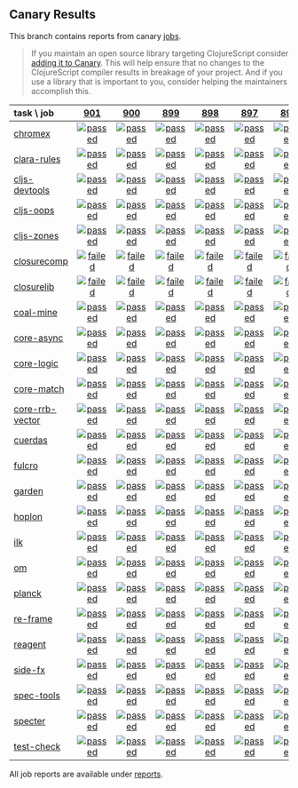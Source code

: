 ## Canary Results

This branch contains reports from canary [jobs](https://github.com/cljs-oss/canary/tree/jobs).

> If you maintain an open source library targeting ClojureScript consider [adding it to Canary](https://github.com/cljs-oss/canary/tree/master#how-to-participate). This will help ensure that no changes to the ClojureScript compiler results in breakage of your project. And if you use a library that is important to you, consider helping the maintainers accomplish this.

[//]: # (begin_overview_table)

| task \ job | <a href="reports/2019/05/04/job-000901-1.10.528-47386d7c" title="job #901 finished on 2019-05-04">901</a> | <a href="reports/2019/05/03/job-000900-1.10.528-47386d7c" title="job #900 finished on 2019-05-03">900</a> | <a href="reports/2019/05/02/job-000899-1.10.528-47386d7c" title="job #899 finished on 2019-05-02">899</a> | <a href="reports/2019/05/01/job-000898-1.10.528-47386d7c" title="job #898 finished on 2019-05-01">898</a> | <a href="reports/2019/04/30/job-000897-1.10.528-47386d7c" title="job #897 finished on 2019-04-30">897</a> | <a href="reports/2019/04/29/job-000896-1.10.528-47386d7c" title="job #896 finished on 2019-04-29">896</a> | <a href="reports/2019/04/28/job-000895-1.10.528-47386d7c" title="job #895 finished on 2019-04-28">895</a> | <a href="reports/2019/04/28/job-000893-1.10.528-47386d7c" title="job #893 finished on 2019-04-28">893</a> | <a href="reports/2019/04/26/job-000889-1.10.528-47386d7" title="job #889 finished on 2019-04-26">889</a> | <a href="reports/2019/04/25/job-000888-1.10.528-47386d7" title="job #888 finished on 2019-04-25">888</a> |
| :--- | :---: | :---: | :---: | :---: | :---: | :---: | :---: | :---: | :---: | :---: |
| [chromex](https://github.com/binaryage/chromex) | <a href="reports/2019/05/04/job-000901-1.10.528-47386d7c#-chromex"><img title="passed" src="http://box.binaryage.com/s-passed.svg"><a> | <a href="reports/2019/05/03/job-000900-1.10.528-47386d7c#-chromex"><img title="passed" src="http://box.binaryage.com/s-passed.svg"><a> | <a href="reports/2019/05/02/job-000899-1.10.528-47386d7c#-chromex"><img title="passed" src="http://box.binaryage.com/s-passed.svg"><a> | <a href="reports/2019/05/01/job-000898-1.10.528-47386d7c#-chromex"><img title="passed" src="http://box.binaryage.com/s-passed.svg"><a> | <a href="reports/2019/04/30/job-000897-1.10.528-47386d7c#-chromex"><img title="passed" src="http://box.binaryage.com/s-passed.svg"><a> | <a href="reports/2019/04/29/job-000896-1.10.528-47386d7c#-chromex"><img title="passed" src="http://box.binaryage.com/s-passed.svg"><a> | <a href="reports/2019/04/28/job-000895-1.10.528-47386d7c#-chromex"><img title="passed" src="http://box.binaryage.com/s-passed.svg"><a> | <a href="reports/2019/04/28/job-000893-1.10.528-47386d7c#-chromex"><img title="passed" src="http://box.binaryage.com/s-passed.svg"><a> | <a href="reports/2019/04/26/job-000889-1.10.528-47386d7#-chromex"><img title="passed" src="http://box.binaryage.com/s-passed.svg"><a> | <a href="reports/2019/04/25/job-000888-1.10.528-47386d7#-chromex"><img title="passed" src="http://box.binaryage.com/s-passed.svg"><a> |
| [clara-rules](https://github.com/cerner/clara-rules) | <a href="reports/2019/05/04/job-000901-1.10.528-47386d7c#-clara-rules"><img title="passed" src="http://box.binaryage.com/s-passed.svg"><a> | <a href="reports/2019/05/03/job-000900-1.10.528-47386d7c#-clara-rules"><img title="passed" src="http://box.binaryage.com/s-passed.svg"><a> | <a href="reports/2019/05/02/job-000899-1.10.528-47386d7c#-clara-rules"><img title="passed" src="http://box.binaryage.com/s-passed.svg"><a> | <a href="reports/2019/05/01/job-000898-1.10.528-47386d7c#-clara-rules"><img title="passed" src="http://box.binaryage.com/s-passed.svg"><a> | <a href="reports/2019/04/30/job-000897-1.10.528-47386d7c#-clara-rules"><img title="passed" src="http://box.binaryage.com/s-passed.svg"><a> | <a href="reports/2019/04/29/job-000896-1.10.528-47386d7c#-clara-rules"><img title="passed" src="http://box.binaryage.com/s-passed.svg"><a> | <a href="reports/2019/04/28/job-000895-1.10.528-47386d7c#-clara-rules"><img title="passed" src="http://box.binaryage.com/s-passed.svg"><a> | <a href="reports/2019/04/28/job-000893-1.10.528-47386d7c#-clara-rules"><img title="disabled" src="http://box.binaryage.com/s-disabled.svg"><a> | <a href="reports/2019/04/26/job-000889-1.10.528-47386d7#-clara-rules"><img title="passed" src="http://box.binaryage.com/s-passed.svg"><a> | <a href="reports/2019/04/25/job-000888-1.10.528-47386d7#-clara-rules"><img title="passed" src="http://box.binaryage.com/s-passed.svg"><a> |
| [cljs-devtools](https://github.com/binaryage/cljs-devtools) | <a href="reports/2019/05/04/job-000901-1.10.528-47386d7c#-cljs-devtools"><img title="passed" src="http://box.binaryage.com/s-passed.svg"><a> | <a href="reports/2019/05/03/job-000900-1.10.528-47386d7c#-cljs-devtools"><img title="passed" src="http://box.binaryage.com/s-passed.svg"><a> | <a href="reports/2019/05/02/job-000899-1.10.528-47386d7c#-cljs-devtools"><img title="passed" src="http://box.binaryage.com/s-passed.svg"><a> | <a href="reports/2019/05/01/job-000898-1.10.528-47386d7c#-cljs-devtools"><img title="passed" src="http://box.binaryage.com/s-passed.svg"><a> | <a href="reports/2019/04/30/job-000897-1.10.528-47386d7c#-cljs-devtools"><img title="passed" src="http://box.binaryage.com/s-passed.svg"><a> | <a href="reports/2019/04/29/job-000896-1.10.528-47386d7c#-cljs-devtools"><img title="passed" src="http://box.binaryage.com/s-passed.svg"><a> | <a href="reports/2019/04/28/job-000895-1.10.528-47386d7c#-cljs-devtools"><img title="passed" src="http://box.binaryage.com/s-passed.svg"><a> | <a href="reports/2019/04/28/job-000893-1.10.528-47386d7c#-cljs-devtools"><img title="disabled" src="http://box.binaryage.com/s-disabled.svg"><a> | <a href="reports/2019/04/26/job-000889-1.10.528-47386d7#-cljs-devtools"><img title="passed" src="http://box.binaryage.com/s-passed.svg"><a> | <a href="reports/2019/04/25/job-000888-1.10.528-47386d7#-cljs-devtools"><img title="passed" src="http://box.binaryage.com/s-passed.svg"><a> |
| [cljs-oops](https://github.com/binaryage/cljs-oops) | <a href="reports/2019/05/04/job-000901-1.10.528-47386d7c#-cljs-oops"><img title="passed" src="http://box.binaryage.com/s-passed.svg"><a> | <a href="reports/2019/05/03/job-000900-1.10.528-47386d7c#-cljs-oops"><img title="passed" src="http://box.binaryage.com/s-passed.svg"><a> | <a href="reports/2019/05/02/job-000899-1.10.528-47386d7c#-cljs-oops"><img title="passed" src="http://box.binaryage.com/s-passed.svg"><a> | <a href="reports/2019/05/01/job-000898-1.10.528-47386d7c#-cljs-oops"><img title="passed" src="http://box.binaryage.com/s-passed.svg"><a> | <a href="reports/2019/04/30/job-000897-1.10.528-47386d7c#-cljs-oops"><img title="passed" src="http://box.binaryage.com/s-passed.svg"><a> | <a href="reports/2019/04/29/job-000896-1.10.528-47386d7c#-cljs-oops"><img title="passed" src="http://box.binaryage.com/s-passed.svg"><a> | <a href="reports/2019/04/28/job-000895-1.10.528-47386d7c#-cljs-oops"><img title="passed" src="http://box.binaryage.com/s-passed.svg"><a> | <a href="reports/2019/04/28/job-000893-1.10.528-47386d7c#-cljs-oops"><img title="disabled" src="http://box.binaryage.com/s-disabled.svg"><a> | <a href="reports/2019/04/26/job-000889-1.10.528-47386d7#-cljs-oops"><img title="passed" src="http://box.binaryage.com/s-passed.svg"><a> | <a href="reports/2019/04/25/job-000888-1.10.528-47386d7#-cljs-oops"><img title="passed" src="http://box.binaryage.com/s-passed.svg"><a> |
| [cljs-zones](https://github.com/binaryage/cljs-zones) | <a href="reports/2019/05/04/job-000901-1.10.528-47386d7c#-cljs-zones"><img title="passed" src="http://box.binaryage.com/s-passed.svg"><a> | <a href="reports/2019/05/03/job-000900-1.10.528-47386d7c#-cljs-zones"><img title="passed" src="http://box.binaryage.com/s-passed.svg"><a> | <a href="reports/2019/05/02/job-000899-1.10.528-47386d7c#-cljs-zones"><img title="passed" src="http://box.binaryage.com/s-passed.svg"><a> | <a href="reports/2019/05/01/job-000898-1.10.528-47386d7c#-cljs-zones"><img title="passed" src="http://box.binaryage.com/s-passed.svg"><a> | <a href="reports/2019/04/30/job-000897-1.10.528-47386d7c#-cljs-zones"><img title="passed" src="http://box.binaryage.com/s-passed.svg"><a> | <a href="reports/2019/04/29/job-000896-1.10.528-47386d7c#-cljs-zones"><img title="passed" src="http://box.binaryage.com/s-passed.svg"><a> | <a href="reports/2019/04/28/job-000895-1.10.528-47386d7c#-cljs-zones"><img title="passed" src="http://box.binaryage.com/s-passed.svg"><a> | <a href="reports/2019/04/28/job-000893-1.10.528-47386d7c#-cljs-zones"><img title="disabled" src="http://box.binaryage.com/s-disabled.svg"><a> | <a href="reports/2019/04/26/job-000889-1.10.528-47386d7#-cljs-zones"><img title="passed" src="http://box.binaryage.com/s-passed.svg"><a> | <a href="reports/2019/04/25/job-000888-1.10.528-47386d7#-cljs-zones"><img title="passed" src="http://box.binaryage.com/s-passed.svg"><a> |
| [closurecomp](https://github.com/mfikes/closurecomp) | <a href="reports/2019/05/04/job-000901-1.10.528-47386d7c#-closurecomp"><img title="failed" src="http://box.binaryage.com/s-failed.svg"><a> | <a href="reports/2019/05/03/job-000900-1.10.528-47386d7c#-closurecomp"><img title="failed" src="http://box.binaryage.com/s-failed.svg"><a> | <a href="reports/2019/05/02/job-000899-1.10.528-47386d7c#-closurecomp"><img title="failed" src="http://box.binaryage.com/s-failed.svg"><a> | <a href="reports/2019/05/01/job-000898-1.10.528-47386d7c#-closurecomp"><img title="failed" src="http://box.binaryage.com/s-failed.svg"><a> | <a href="reports/2019/04/30/job-000897-1.10.528-47386d7c#-closurecomp"><img title="failed" src="http://box.binaryage.com/s-failed.svg"><a> | <a href="reports/2019/04/29/job-000896-1.10.528-47386d7c#-closurecomp"><img title="failed" src="http://box.binaryage.com/s-failed.svg"><a> | <a href="reports/2019/04/28/job-000895-1.10.528-47386d7c#-closurecomp"><img title="failed" src="http://box.binaryage.com/s-failed.svg"><a> | <a href="reports/2019/04/28/job-000893-1.10.528-47386d7c#-closurecomp"><img title="disabled" src="http://box.binaryage.com/s-disabled.svg"><a> | <a href="reports/2019/04/26/job-000889-1.10.528-47386d7#-closurecomp"><img title="failed" src="http://box.binaryage.com/s-failed.svg"><a> | <a href="reports/2019/04/25/job-000888-1.10.528-47386d7#-closurecomp"><img title="failed" src="http://box.binaryage.com/s-failed.svg"><a> |
| [closurelib](https://github.com/mfikes/closurelib) | <a href="reports/2019/05/04/job-000901-1.10.528-47386d7c#-closurelib"><img title="failed" src="http://box.binaryage.com/s-failed.svg"><a> | <a href="reports/2019/05/03/job-000900-1.10.528-47386d7c#-closurelib"><img title="failed" src="http://box.binaryage.com/s-failed.svg"><a> | <a href="reports/2019/05/02/job-000899-1.10.528-47386d7c#-closurelib"><img title="failed" src="http://box.binaryage.com/s-failed.svg"><a> | <a href="reports/2019/05/01/job-000898-1.10.528-47386d7c#-closurelib"><img title="failed" src="http://box.binaryage.com/s-failed.svg"><a> | <a href="reports/2019/04/30/job-000897-1.10.528-47386d7c#-closurelib"><img title="failed" src="http://box.binaryage.com/s-failed.svg"><a> | <a href="reports/2019/04/29/job-000896-1.10.528-47386d7c#-closurelib"><img title="failed" src="http://box.binaryage.com/s-failed.svg"><a> | <a href="reports/2019/04/28/job-000895-1.10.528-47386d7c#-closurelib"><img title="failed" src="http://box.binaryage.com/s-failed.svg"><a> | <a href="reports/2019/04/28/job-000893-1.10.528-47386d7c#-closurelib"><img title="disabled" src="http://box.binaryage.com/s-disabled.svg"><a> | <a href="reports/2019/04/26/job-000889-1.10.528-47386d7#-closurelib"><img title="failed" src="http://box.binaryage.com/s-failed.svg"><a> | <a href="reports/2019/04/25/job-000888-1.10.528-47386d7#-closurelib"><img title="failed" src="http://box.binaryage.com/s-failed.svg"><a> |
| [coal-mine](https://github.com/mfikes/coal-mine) | <a href="reports/2019/05/04/job-000901-1.10.528-47386d7c#-coal-mine"><img title="passed" src="http://box.binaryage.com/s-passed.svg"><a> | <a href="reports/2019/05/03/job-000900-1.10.528-47386d7c#-coal-mine"><img title="passed" src="http://box.binaryage.com/s-passed.svg"><a> | <a href="reports/2019/05/02/job-000899-1.10.528-47386d7c#-coal-mine"><img title="passed" src="http://box.binaryage.com/s-passed.svg"><a> | <a href="reports/2019/05/01/job-000898-1.10.528-47386d7c#-coal-mine"><img title="passed" src="http://box.binaryage.com/s-passed.svg"><a> | <a href="reports/2019/04/30/job-000897-1.10.528-47386d7c#-coal-mine"><img title="passed" src="http://box.binaryage.com/s-passed.svg"><a> | <a href="reports/2019/04/29/job-000896-1.10.528-47386d7c#-coal-mine"><img title="passed" src="http://box.binaryage.com/s-passed.svg"><a> | <a href="reports/2019/04/28/job-000895-1.10.528-47386d7c#-coal-mine"><img title="passed" src="http://box.binaryage.com/s-passed.svg"><a> | <a href="reports/2019/04/28/job-000893-1.10.528-47386d7c#-coal-mine"><img title="disabled" src="http://box.binaryage.com/s-disabled.svg"><a> | <a href="reports/2019/04/26/job-000889-1.10.528-47386d7#-coal-mine"><img title="passed" src="http://box.binaryage.com/s-passed.svg"><a> | <a href="reports/2019/04/25/job-000888-1.10.528-47386d7#-coal-mine"><img title="passed" src="http://box.binaryage.com/s-passed.svg"><a> |
| [core-async](https://github.com/clojure/core.async) | <a href="reports/2019/05/04/job-000901-1.10.528-47386d7c#-core-async"><img title="passed" src="http://box.binaryage.com/s-passed.svg"><a> | <a href="reports/2019/05/03/job-000900-1.10.528-47386d7c#-core-async"><img title="passed" src="http://box.binaryage.com/s-passed.svg"><a> | <a href="reports/2019/05/02/job-000899-1.10.528-47386d7c#-core-async"><img title="passed" src="http://box.binaryage.com/s-passed.svg"><a> | <a href="reports/2019/05/01/job-000898-1.10.528-47386d7c#-core-async"><img title="passed" src="http://box.binaryage.com/s-passed.svg"><a> | <a href="reports/2019/04/30/job-000897-1.10.528-47386d7c#-core-async"><img title="passed" src="http://box.binaryage.com/s-passed.svg"><a> | <a href="reports/2019/04/29/job-000896-1.10.528-47386d7c#-core-async"><img title="passed" src="http://box.binaryage.com/s-passed.svg"><a> | <a href="reports/2019/04/28/job-000895-1.10.528-47386d7c#-core-async"><img title="passed" src="http://box.binaryage.com/s-passed.svg"><a> | <a href="reports/2019/04/28/job-000893-1.10.528-47386d7c#-core-async"><img title="disabled" src="http://box.binaryage.com/s-disabled.svg"><a> | <a href="reports/2019/04/26/job-000889-1.10.528-47386d7#-core-async"><img title="passed" src="http://box.binaryage.com/s-passed.svg"><a> | <a href="reports/2019/04/25/job-000888-1.10.528-47386d7#-core-async"><img title="passed" src="http://box.binaryage.com/s-passed.svg"><a> |
| [core-logic](https://github.com/clojure/core.logic) | <a href="reports/2019/05/04/job-000901-1.10.528-47386d7c#-core-logic"><img title="passed" src="http://box.binaryage.com/s-passed.svg"><a> | <a href="reports/2019/05/03/job-000900-1.10.528-47386d7c#-core-logic"><img title="passed" src="http://box.binaryage.com/s-passed.svg"><a> | <a href="reports/2019/05/02/job-000899-1.10.528-47386d7c#-core-logic"><img title="passed" src="http://box.binaryage.com/s-passed.svg"><a> | <a href="reports/2019/05/01/job-000898-1.10.528-47386d7c#-core-logic"><img title="passed" src="http://box.binaryage.com/s-passed.svg"><a> | <a href="reports/2019/04/30/job-000897-1.10.528-47386d7c#-core-logic"><img title="passed" src="http://box.binaryage.com/s-passed.svg"><a> | <a href="reports/2019/04/29/job-000896-1.10.528-47386d7c#-core-logic"><img title="passed" src="http://box.binaryage.com/s-passed.svg"><a> | <a href="reports/2019/04/28/job-000895-1.10.528-47386d7c#-core-logic"><img title="passed" src="http://box.binaryage.com/s-passed.svg"><a> | <a href="reports/2019/04/28/job-000893-1.10.528-47386d7c#-core-logic"><img title="disabled" src="http://box.binaryage.com/s-disabled.svg"><a> | <a href="reports/2019/04/26/job-000889-1.10.528-47386d7#-core-logic"><img title="passed" src="http://box.binaryage.com/s-passed.svg"><a> | <a href="reports/2019/04/25/job-000888-1.10.528-47386d7#-core-logic"><img title="passed" src="http://box.binaryage.com/s-passed.svg"><a> |
| [core-match](https://github.com/clojure/core.match) | <a href="reports/2019/05/04/job-000901-1.10.528-47386d7c#-core-match"><img title="passed" src="http://box.binaryage.com/s-passed.svg"><a> | <a href="reports/2019/05/03/job-000900-1.10.528-47386d7c#-core-match"><img title="passed" src="http://box.binaryage.com/s-passed.svg"><a> | <a href="reports/2019/05/02/job-000899-1.10.528-47386d7c#-core-match"><img title="passed" src="http://box.binaryage.com/s-passed.svg"><a> | <a href="reports/2019/05/01/job-000898-1.10.528-47386d7c#-core-match"><img title="passed" src="http://box.binaryage.com/s-passed.svg"><a> | <a href="reports/2019/04/30/job-000897-1.10.528-47386d7c#-core-match"><img title="passed" src="http://box.binaryage.com/s-passed.svg"><a> | <a href="reports/2019/04/29/job-000896-1.10.528-47386d7c#-core-match"><img title="passed" src="http://box.binaryage.com/s-passed.svg"><a> | <a href="reports/2019/04/28/job-000895-1.10.528-47386d7c#-core-match"><img title="passed" src="http://box.binaryage.com/s-passed.svg"><a> | <a href="reports/2019/04/28/job-000893-1.10.528-47386d7c#-core-match"><img title="disabled" src="http://box.binaryage.com/s-disabled.svg"><a> | <a href="reports/2019/04/26/job-000889-1.10.528-47386d7#-core-match"><img title="passed" src="http://box.binaryage.com/s-passed.svg"><a> | <a href="reports/2019/04/25/job-000888-1.10.528-47386d7#-core-match"><img title="passed" src="http://box.binaryage.com/s-passed.svg"><a> |
| [core-rrb-vector](https://github.com/clojure/core.rrb-vector) | <a href="reports/2019/05/04/job-000901-1.10.528-47386d7c#-core-rrb-vector"><img title="passed" src="http://box.binaryage.com/s-passed.svg"><a> | <a href="reports/2019/05/03/job-000900-1.10.528-47386d7c#-core-rrb-vector"><img title="passed" src="http://box.binaryage.com/s-passed.svg"><a> | <a href="reports/2019/05/02/job-000899-1.10.528-47386d7c#-core-rrb-vector"><img title="passed" src="http://box.binaryage.com/s-passed.svg"><a> | <a href="reports/2019/05/01/job-000898-1.10.528-47386d7c#-core-rrb-vector"><img title="passed" src="http://box.binaryage.com/s-passed.svg"><a> | <a href="reports/2019/04/30/job-000897-1.10.528-47386d7c#-core-rrb-vector"><img title="passed" src="http://box.binaryage.com/s-passed.svg"><a> | <a href="reports/2019/04/29/job-000896-1.10.528-47386d7c#-core-rrb-vector"><img title="passed" src="http://box.binaryage.com/s-passed.svg"><a> | <a href="reports/2019/04/28/job-000895-1.10.528-47386d7c#-core-rrb-vector"><img title="passed" src="http://box.binaryage.com/s-passed.svg"><a> | <a href="reports/2019/04/28/job-000893-1.10.528-47386d7c#-core-rrb-vector"><img title="disabled" src="http://box.binaryage.com/s-disabled.svg"><a> | <a href="reports/2019/04/26/job-000889-1.10.528-47386d7#-core-rrb-vector"><img title="passed" src="http://box.binaryage.com/s-passed.svg"><a> | <a href="reports/2019/04/25/job-000888-1.10.528-47386d7#-core-rrb-vector"><img title="passed" src="http://box.binaryage.com/s-passed.svg"><a> |
| [cuerdas](https://github.com/funcool/cuerdas) | <a href="reports/2019/05/04/job-000901-1.10.528-47386d7c#-cuerdas"><img title="passed" src="http://box.binaryage.com/s-passed.svg"><a> | <a href="reports/2019/05/03/job-000900-1.10.528-47386d7c#-cuerdas"><img title="passed" src="http://box.binaryage.com/s-passed.svg"><a> | <a href="reports/2019/05/02/job-000899-1.10.528-47386d7c#-cuerdas"><img title="passed" src="http://box.binaryage.com/s-passed.svg"><a> | <a href="reports/2019/05/01/job-000898-1.10.528-47386d7c#-cuerdas"><img title="passed" src="http://box.binaryage.com/s-passed.svg"><a> | <a href="reports/2019/04/30/job-000897-1.10.528-47386d7c#-cuerdas"><img title="passed" src="http://box.binaryage.com/s-passed.svg"><a> | <a href="reports/2019/04/29/job-000896-1.10.528-47386d7c#-cuerdas"><img title="passed" src="http://box.binaryage.com/s-passed.svg"><a> | <a href="reports/2019/04/28/job-000895-1.10.528-47386d7c#-cuerdas"><img title="passed" src="http://box.binaryage.com/s-passed.svg"><a> | <a href="reports/2019/04/28/job-000893-1.10.528-47386d7c#-cuerdas"><img title="disabled" src="http://box.binaryage.com/s-disabled.svg"><a> | <a href="reports/2019/04/26/job-000889-1.10.528-47386d7#-cuerdas"><img title="passed" src="http://box.binaryage.com/s-passed.svg"><a> | <a href="reports/2019/04/25/job-000888-1.10.528-47386d7#-cuerdas"><img title="passed" src="http://box.binaryage.com/s-passed.svg"><a> |
| [fulcro](https://github.com/fulcrologic/fulcro) | <a href="reports/2019/05/04/job-000901-1.10.528-47386d7c#-fulcro"><img title="passed" src="http://box.binaryage.com/s-passed.svg"><a> | <a href="reports/2019/05/03/job-000900-1.10.528-47386d7c#-fulcro"><img title="passed" src="http://box.binaryage.com/s-passed.svg"><a> | <a href="reports/2019/05/02/job-000899-1.10.528-47386d7c#-fulcro"><img title="passed" src="http://box.binaryage.com/s-passed.svg"><a> | <a href="reports/2019/05/01/job-000898-1.10.528-47386d7c#-fulcro"><img title="passed" src="http://box.binaryage.com/s-passed.svg"><a> | <a href="reports/2019/04/30/job-000897-1.10.528-47386d7c#-fulcro"><img title="passed" src="http://box.binaryage.com/s-passed.svg"><a> | <a href="reports/2019/04/29/job-000896-1.10.528-47386d7c#-fulcro"><img title="passed" src="http://box.binaryage.com/s-passed.svg"><a> | <a href="reports/2019/04/28/job-000895-1.10.528-47386d7c#-fulcro"><img title="passed" src="http://box.binaryage.com/s-passed.svg"><a> | <a href="reports/2019/04/28/job-000893-1.10.528-47386d7c#-fulcro"><img title="disabled" src="http://box.binaryage.com/s-disabled.svg"><a> | <a href="reports/2019/04/26/job-000889-1.10.528-47386d7#-fulcro"><img title="passed" src="http://box.binaryage.com/s-passed.svg"><a> | <a href="reports/2019/04/25/job-000888-1.10.528-47386d7#-fulcro"><img title="passed" src="http://box.binaryage.com/s-passed.svg"><a> |
| [garden](https://github.com/noprompt/garden) | <a href="reports/2019/05/04/job-000901-1.10.528-47386d7c#-garden"><img title="passed" src="http://box.binaryage.com/s-passed.svg"><a> | <a href="reports/2019/05/03/job-000900-1.10.528-47386d7c#-garden"><img title="passed" src="http://box.binaryage.com/s-passed.svg"><a> | <a href="reports/2019/05/02/job-000899-1.10.528-47386d7c#-garden"><img title="passed" src="http://box.binaryage.com/s-passed.svg"><a> | <a href="reports/2019/05/01/job-000898-1.10.528-47386d7c#-garden"><img title="passed" src="http://box.binaryage.com/s-passed.svg"><a> | <a href="reports/2019/04/30/job-000897-1.10.528-47386d7c#-garden"><img title="passed" src="http://box.binaryage.com/s-passed.svg"><a> | <a href="reports/2019/04/29/job-000896-1.10.528-47386d7c#-garden"><img title="passed" src="http://box.binaryage.com/s-passed.svg"><a> | <a href="reports/2019/04/28/job-000895-1.10.528-47386d7c#-garden"><img title="passed" src="http://box.binaryage.com/s-passed.svg"><a> | <a href="reports/2019/04/28/job-000893-1.10.528-47386d7c#-garden"><img title="disabled" src="http://box.binaryage.com/s-disabled.svg"><a> | <a href="reports/2019/04/26/job-000889-1.10.528-47386d7#-garden"><img title="passed" src="http://box.binaryage.com/s-passed.svg"><a> | <a href="reports/2019/04/25/job-000888-1.10.528-47386d7#-garden"><img title="passed" src="http://box.binaryage.com/s-passed.svg"><a> |
| [hoplon](https://github.com/hoplon/hoplon) | <a href="reports/2019/05/04/job-000901-1.10.528-47386d7c#-hoplon"><img title="passed" src="http://box.binaryage.com/s-passed.svg"><a> | <a href="reports/2019/05/03/job-000900-1.10.528-47386d7c#-hoplon"><img title="passed" src="http://box.binaryage.com/s-passed.svg"><a> | <a href="reports/2019/05/02/job-000899-1.10.528-47386d7c#-hoplon"><img title="passed" src="http://box.binaryage.com/s-passed.svg"><a> | <a href="reports/2019/05/01/job-000898-1.10.528-47386d7c#-hoplon"><img title="passed" src="http://box.binaryage.com/s-passed.svg"><a> | <a href="reports/2019/04/30/job-000897-1.10.528-47386d7c#-hoplon"><img title="passed" src="http://box.binaryage.com/s-passed.svg"><a> | <a href="reports/2019/04/29/job-000896-1.10.528-47386d7c#-hoplon"><img title="passed" src="http://box.binaryage.com/s-passed.svg"><a> | <a href="reports/2019/04/28/job-000895-1.10.528-47386d7c#-hoplon"><img title="passed" src="http://box.binaryage.com/s-passed.svg"><a> | <a href="reports/2019/04/28/job-000893-1.10.528-47386d7c#-hoplon"><img title="disabled" src="http://box.binaryage.com/s-disabled.svg"><a> | <a href="reports/2019/04/26/job-000889-1.10.528-47386d7#-hoplon"><img title="passed" src="http://box.binaryage.com/s-passed.svg"><a> | <a href="reports/2019/04/25/job-000888-1.10.528-47386d7#-hoplon"><img title="passed" src="http://box.binaryage.com/s-passed.svg"><a> |
| [ilk](https://github.com/mfikes/ilk) | <a href="reports/2019/05/04/job-000901-1.10.528-47386d7c#-ilk"><img title="passed" src="http://box.binaryage.com/s-passed.svg"><a> | <a href="reports/2019/05/03/job-000900-1.10.528-47386d7c#-ilk"><img title="passed" src="http://box.binaryage.com/s-passed.svg"><a> | <a href="reports/2019/05/02/job-000899-1.10.528-47386d7c#-ilk"><img title="passed" src="http://box.binaryage.com/s-passed.svg"><a> | <a href="reports/2019/05/01/job-000898-1.10.528-47386d7c#-ilk"><img title="passed" src="http://box.binaryage.com/s-passed.svg"><a> | <a href="reports/2019/04/30/job-000897-1.10.528-47386d7c#-ilk"><img title="passed" src="http://box.binaryage.com/s-passed.svg"><a> | <a href="reports/2019/04/29/job-000896-1.10.528-47386d7c#-ilk"><img title="passed" src="http://box.binaryage.com/s-passed.svg"><a> | <a href="reports/2019/04/28/job-000895-1.10.528-47386d7c#-ilk"><img title="passed" src="http://box.binaryage.com/s-passed.svg"><a> | <a href="reports/2019/04/28/job-000893-1.10.528-47386d7c#-ilk"><img title="disabled" src="http://box.binaryage.com/s-disabled.svg"><a> | <a href="reports/2019/04/26/job-000889-1.10.528-47386d7#-ilk"><img title="passed" src="http://box.binaryage.com/s-passed.svg"><a> | <a href="reports/2019/04/25/job-000888-1.10.528-47386d7#-ilk"><img title="passed" src="http://box.binaryage.com/s-passed.svg"><a> |
| [om](https://github.com/omcljs/om) | <a href="reports/2019/05/04/job-000901-1.10.528-47386d7c#-om"><img title="passed" src="http://box.binaryage.com/s-passed.svg"><a> | <a href="reports/2019/05/03/job-000900-1.10.528-47386d7c#-om"><img title="passed" src="http://box.binaryage.com/s-passed.svg"><a> | <a href="reports/2019/05/02/job-000899-1.10.528-47386d7c#-om"><img title="passed" src="http://box.binaryage.com/s-passed.svg"><a> | <a href="reports/2019/05/01/job-000898-1.10.528-47386d7c#-om"><img title="passed" src="http://box.binaryage.com/s-passed.svg"><a> | <a href="reports/2019/04/30/job-000897-1.10.528-47386d7c#-om"><img title="passed" src="http://box.binaryage.com/s-passed.svg"><a> | <a href="reports/2019/04/29/job-000896-1.10.528-47386d7c#-om"><img title="passed" src="http://box.binaryage.com/s-passed.svg"><a> | <a href="reports/2019/04/28/job-000895-1.10.528-47386d7c#-om"><img title="passed" src="http://box.binaryage.com/s-passed.svg"><a> | <a href="reports/2019/04/28/job-000893-1.10.528-47386d7c#-om"><img title="disabled" src="http://box.binaryage.com/s-disabled.svg"><a> | <a href="reports/2019/04/26/job-000889-1.10.528-47386d7#-om"><img title="passed" src="http://box.binaryage.com/s-passed.svg"><a> | <a href="reports/2019/04/25/job-000888-1.10.528-47386d7#-om"><img title="passed" src="http://box.binaryage.com/s-passed.svg"><a> |
| [planck](https://github.com/planck-repl/planck) | <a href="reports/2019/05/04/job-000901-1.10.528-47386d7c#-planck"><img title="passed" src="http://box.binaryage.com/s-passed.svg"><a> | <a href="reports/2019/05/03/job-000900-1.10.528-47386d7c#-planck"><img title="passed" src="http://box.binaryage.com/s-passed.svg"><a> | <a href="reports/2019/05/02/job-000899-1.10.528-47386d7c#-planck"><img title="passed" src="http://box.binaryage.com/s-passed.svg"><a> | <a href="reports/2019/05/01/job-000898-1.10.528-47386d7c#-planck"><img title="passed" src="http://box.binaryage.com/s-passed.svg"><a> | <a href="reports/2019/04/30/job-000897-1.10.528-47386d7c#-planck"><img title="passed" src="http://box.binaryage.com/s-passed.svg"><a> | <a href="reports/2019/04/29/job-000896-1.10.528-47386d7c#-planck"><img title="passed" src="http://box.binaryage.com/s-passed.svg"><a> | <a href="reports/2019/04/28/job-000895-1.10.528-47386d7c#-planck"><img title="passed" src="http://box.binaryage.com/s-passed.svg"><a> | <a href="reports/2019/04/28/job-000893-1.10.528-47386d7c#-planck"><img title="disabled" src="http://box.binaryage.com/s-disabled.svg"><a> | <a href="reports/2019/04/26/job-000889-1.10.528-47386d7#-planck"><img title="passed" src="http://box.binaryage.com/s-passed.svg"><a> | <a href="reports/2019/04/25/job-000888-1.10.528-47386d7#-planck"><img title="passed" src="http://box.binaryage.com/s-passed.svg"><a> |
| [re-frame](https://github.com/Day8/re-frame) | <a href="reports/2019/05/04/job-000901-1.10.528-47386d7c#-re-frame"><img title="passed" src="http://box.binaryage.com/s-passed.svg"><a> | <a href="reports/2019/05/03/job-000900-1.10.528-47386d7c#-re-frame"><img title="passed" src="http://box.binaryage.com/s-passed.svg"><a> | <a href="reports/2019/05/02/job-000899-1.10.528-47386d7c#-re-frame"><img title="passed" src="http://box.binaryage.com/s-passed.svg"><a> | <a href="reports/2019/05/01/job-000898-1.10.528-47386d7c#-re-frame"><img title="passed" src="http://box.binaryage.com/s-passed.svg"><a> | <a href="reports/2019/04/30/job-000897-1.10.528-47386d7c#-re-frame"><img title="passed" src="http://box.binaryage.com/s-passed.svg"><a> | <a href="reports/2019/04/29/job-000896-1.10.528-47386d7c#-re-frame"><img title="passed" src="http://box.binaryage.com/s-passed.svg"><a> | <a href="reports/2019/04/28/job-000895-1.10.528-47386d7c#-re-frame"><img title="passed" src="http://box.binaryage.com/s-passed.svg"><a> | <a href="reports/2019/04/28/job-000893-1.10.528-47386d7c#-re-frame"><img title="disabled" src="http://box.binaryage.com/s-disabled.svg"><a> | <a href="reports/2019/04/26/job-000889-1.10.528-47386d7#-re-frame"><img title="passed" src="http://box.binaryage.com/s-passed.svg"><a> | <a href="reports/2019/04/25/job-000888-1.10.528-47386d7#-re-frame"><img title="passed" src="http://box.binaryage.com/s-passed.svg"><a> |
| [reagent](https://github.com/reagent-project/reagent) | <a href="reports/2019/05/04/job-000901-1.10.528-47386d7c#-reagent"><img title="passed" src="http://box.binaryage.com/s-passed.svg"><a> | <a href="reports/2019/05/03/job-000900-1.10.528-47386d7c#-reagent"><img title="passed" src="http://box.binaryage.com/s-passed.svg"><a> | <a href="reports/2019/05/02/job-000899-1.10.528-47386d7c#-reagent"><img title="passed" src="http://box.binaryage.com/s-passed.svg"><a> | <a href="reports/2019/05/01/job-000898-1.10.528-47386d7c#-reagent"><img title="passed" src="http://box.binaryage.com/s-passed.svg"><a> | <a href="reports/2019/04/30/job-000897-1.10.528-47386d7c#-reagent"><img title="passed" src="http://box.binaryage.com/s-passed.svg"><a> | <a href="reports/2019/04/29/job-000896-1.10.528-47386d7c#-reagent"><img title="passed" src="http://box.binaryage.com/s-passed.svg"><a> | <a href="reports/2019/04/28/job-000895-1.10.528-47386d7c#-reagent"><img title="passed" src="http://box.binaryage.com/s-passed.svg"><a> | <a href="reports/2019/04/28/job-000893-1.10.528-47386d7c#-reagent"><img title="disabled" src="http://box.binaryage.com/s-disabled.svg"><a> | <a href="reports/2019/04/26/job-000889-1.10.528-47386d7#-reagent"><img title="passed" src="http://box.binaryage.com/s-passed.svg"><a> | <a href="reports/2019/04/25/job-000888-1.10.528-47386d7#-reagent"><img title="passed" src="http://box.binaryage.com/s-passed.svg"><a> |
| [side-fx](https://github.com/cljsrn/side-fx) | <a href="reports/2019/05/04/job-000901-1.10.528-47386d7c#-side-fx"><img title="passed" src="http://box.binaryage.com/s-passed.svg"><a> | <a href="reports/2019/05/03/job-000900-1.10.528-47386d7c#-side-fx"><img title="passed" src="http://box.binaryage.com/s-passed.svg"><a> | <a href="reports/2019/05/02/job-000899-1.10.528-47386d7c#-side-fx"><img title="passed" src="http://box.binaryage.com/s-passed.svg"><a> | <a href="reports/2019/05/01/job-000898-1.10.528-47386d7c#-side-fx"><img title="passed" src="http://box.binaryage.com/s-passed.svg"><a> | <a href="reports/2019/04/30/job-000897-1.10.528-47386d7c#-side-fx"><img title="passed" src="http://box.binaryage.com/s-passed.svg"><a> | <a href="reports/2019/04/29/job-000896-1.10.528-47386d7c#-side-fx"><img title="passed" src="http://box.binaryage.com/s-passed.svg"><a> | <a href="reports/2019/04/28/job-000895-1.10.528-47386d7c#-side-fx"><img title="passed" src="http://box.binaryage.com/s-passed.svg"><a> | <a href="reports/2019/04/28/job-000893-1.10.528-47386d7c#-side-fx"><img title="disabled" src="http://box.binaryage.com/s-disabled.svg"><a> | <a href="reports/2019/04/26/job-000889-1.10.528-47386d7#-side-fx"><img title="passed" src="http://box.binaryage.com/s-passed.svg"><a> | <a href="reports/2019/04/25/job-000888-1.10.528-47386d7#-side-fx"><img title="passed" src="http://box.binaryage.com/s-passed.svg"><a> |
| [spec-tools](https://github.com/metosin/spec-tools) | <a href="reports/2019/05/04/job-000901-1.10.528-47386d7c#-spec-tools"><img title="passed" src="http://box.binaryage.com/s-passed.svg"><a> | <a href="reports/2019/05/03/job-000900-1.10.528-47386d7c#-spec-tools"><img title="passed" src="http://box.binaryage.com/s-passed.svg"><a> | <a href="reports/2019/05/02/job-000899-1.10.528-47386d7c#-spec-tools"><img title="passed" src="http://box.binaryage.com/s-passed.svg"><a> | <a href="reports/2019/05/01/job-000898-1.10.528-47386d7c#-spec-tools"><img title="passed" src="http://box.binaryage.com/s-passed.svg"><a> | <a href="reports/2019/04/30/job-000897-1.10.528-47386d7c#-spec-tools"><img title="passed" src="http://box.binaryage.com/s-passed.svg"><a> | <a href="reports/2019/04/29/job-000896-1.10.528-47386d7c#-spec-tools"><img title="passed" src="http://box.binaryage.com/s-passed.svg"><a> | <a href="reports/2019/04/28/job-000895-1.10.528-47386d7c#-spec-tools"><img title="passed" src="http://box.binaryage.com/s-passed.svg"><a> | <a href="reports/2019/04/28/job-000893-1.10.528-47386d7c#-spec-tools"><img title="disabled" src="http://box.binaryage.com/s-disabled.svg"><a> | <a href="reports/2019/04/26/job-000889-1.10.528-47386d7#-spec-tools"><img title="passed" src="http://box.binaryage.com/s-passed.svg"><a> | <a href="reports/2019/04/25/job-000888-1.10.528-47386d7#-spec-tools"><img title="passed" src="http://box.binaryage.com/s-passed.svg"><a> |
| [specter](https://github.com/nathanmarz/specter) | <a href="reports/2019/05/04/job-000901-1.10.528-47386d7c#-specter"><img title="passed" src="http://box.binaryage.com/s-passed.svg"><a> | <a href="reports/2019/05/03/job-000900-1.10.528-47386d7c#-specter"><img title="passed" src="http://box.binaryage.com/s-passed.svg"><a> | <a href="reports/2019/05/02/job-000899-1.10.528-47386d7c#-specter"><img title="passed" src="http://box.binaryage.com/s-passed.svg"><a> | <a href="reports/2019/05/01/job-000898-1.10.528-47386d7c#-specter"><img title="passed" src="http://box.binaryage.com/s-passed.svg"><a> | <a href="reports/2019/04/30/job-000897-1.10.528-47386d7c#-specter"><img title="passed" src="http://box.binaryage.com/s-passed.svg"><a> | <a href="reports/2019/04/29/job-000896-1.10.528-47386d7c#-specter"><img title="passed" src="http://box.binaryage.com/s-passed.svg"><a> | <a href="reports/2019/04/28/job-000895-1.10.528-47386d7c#-specter"><img title="passed" src="http://box.binaryage.com/s-passed.svg"><a> | <a href="reports/2019/04/28/job-000893-1.10.528-47386d7c#-specter"><img title="disabled" src="http://box.binaryage.com/s-disabled.svg"><a> | <a href="reports/2019/04/26/job-000889-1.10.528-47386d7#-specter"><img title="passed" src="http://box.binaryage.com/s-passed.svg"><a> | <a href="reports/2019/04/25/job-000888-1.10.528-47386d7#-specter"><img title="passed" src="http://box.binaryage.com/s-passed.svg"><a> |
| [test-check](https://github.com/clojure/test.check) | <a href="reports/2019/05/04/job-000901-1.10.528-47386d7c#-test-check"><img title="passed" src="http://box.binaryage.com/s-passed.svg"><a> | <a href="reports/2019/05/03/job-000900-1.10.528-47386d7c#-test-check"><img title="passed" src="http://box.binaryage.com/s-passed.svg"><a> | <a href="reports/2019/05/02/job-000899-1.10.528-47386d7c#-test-check"><img title="passed" src="http://box.binaryage.com/s-passed.svg"><a> | <a href="reports/2019/05/01/job-000898-1.10.528-47386d7c#-test-check"><img title="passed" src="http://box.binaryage.com/s-passed.svg"><a> | <a href="reports/2019/04/30/job-000897-1.10.528-47386d7c#-test-check"><img title="passed" src="http://box.binaryage.com/s-passed.svg"><a> | <a href="reports/2019/04/29/job-000896-1.10.528-47386d7c#-test-check"><img title="passed" src="http://box.binaryage.com/s-passed.svg"><a> | <a href="reports/2019/04/28/job-000895-1.10.528-47386d7c#-test-check"><img title="passed" src="http://box.binaryage.com/s-passed.svg"><a> | <a href="reports/2019/04/28/job-000893-1.10.528-47386d7c#-test-check"><img title="disabled" src="http://box.binaryage.com/s-disabled.svg"><a> | <a href="reports/2019/04/26/job-000889-1.10.528-47386d7#-test-check"><img title="passed" src="http://box.binaryage.com/s-passed.svg"><a> | <a href="reports/2019/04/25/job-000888-1.10.528-47386d7#-test-check"><img title="passed" src="http://box.binaryage.com/s-passed.svg"><a> |

[//]: # (end_overview_table)

All job reports are available under [reports](reports).
